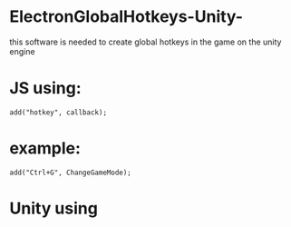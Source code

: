 # ElectronGlobalHotkeys-Unity-
this software is needed to create global hotkeys in the game on the unity engine
# JS using:
    add("hotkey", callback);
# example:
    add("Ctrl+G", ChangeGameMode);
    
# Unity using

